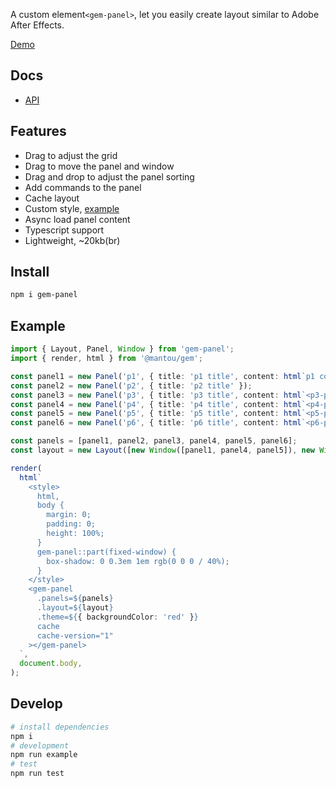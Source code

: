 A custom element`<gem-panel>`, let you easily create layout similar to Adobe After Effects.

[Demo](https://gem-panel.vercel.app/)

## Docs

- [API](./api-docs.md)

## Features

- Drag to adjust the grid
- Drag to move the panel and window
- Drag and drop to adjust the panel sorting
- Add commands to the panel
- Cache layout
- Custom style, [example](./screenshots/style.png)
- Async load panel content
- Typescript support
- Lightweight, ~20kb(br)

## Install

```bash
npm i gem-panel
```

## Example

```ts
import { Layout, Panel, Window } from 'gem-panel';
import { render, html } from '@mantou/gem';

const panel1 = new Panel('p1', { title: 'p1 title', content: html`p1 content` });
const panel2 = new Panel('p2', { title: 'p2 title' });
const panel3 = new Panel('p3', { title: 'p3 title', content: html`<p3-panel></p3-panel>` });
const panel4 = new Panel('p4', { title: 'p4 title', content: html`<p4-panel></p4-panel>` });
const panel5 = new Panel('p5', { title: 'p5 title', content: html`<p5-panel></p5-panel>` });
const panel6 = new Panel('p6', { title: 'p6 title', content: html`<p6-panel></p6-panel>` });

const panels = [panel1, panel2, panel3, panel4, panel5, panel6];
const layout = new Layout([new Window([panel1, panel4, panel5]), new Window([panel2]), new Window([panel6])]);

render(
  html`
    <style>
      html,
      body {
        margin: 0;
        padding: 0;
        height: 100%;
      }
      gem-panel::part(fixed-window) {
        box-shadow: 0 0.3em 1em rgb(0 0 0 / 40%);
      }
    </style>
    <gem-panel
      .panels=${panels}
      .layout=${layout}
      .theme=${{ backgroundColor: 'red' }}
      cache
      cache-version="1"
    ></gem-panel>
  `,
  document.body,
);
```

## Develop

```bash
# install dependencies
npm i
# development
npm run example
# test
npm run test
```
